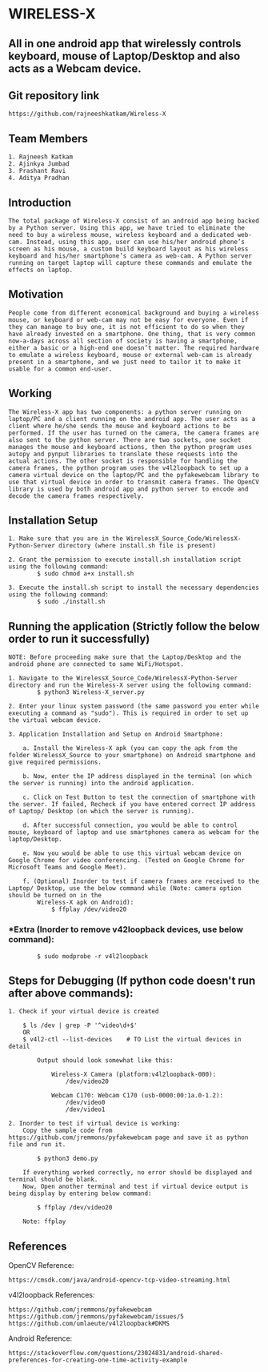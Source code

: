 # WIRELESS-X

## All in one android app that wirelessly controls keyboard, mouse of Laptop/Desktop and also acts as a Webcam device.

## Git repository link
    https://github.com/rajneeshkatkam/Wireless-X

## Team Members
    1. Rajneesh Katkam
    2. Ajinkya Jumbad
    3. Prashant Ravi
    4. Aditya Pradhan

## Introduction
    The total package of Wireless-X consist of an android app being backed by a Python server. Using this app, we have tried to eliminate the need to buy a wireless mouse, wireless keyboard and a dedicated web-cam. Instead, using this app, user can use his/her android phone’s screen as his mouse, a custom build keyboard layout as his wireless keyboard and his/her smartphone’s camera as web-cam. A Python server running on target laptop will capture these commands and emulate the effects on laptop.

## Motivation
    People come from different economical background and buying a wireless mouse, or keyboard or web-cam may not be easy for everyone. Even if they can manage to buy one, it is not efficient to do so when they have already invested on a smartphone. One thing, that is very common now-a-days across all section of society is having a smartphone, either a basic or a high-end one doesn’t matter. The required hardware to emulate a wireless keyboard, mouse or external web-cam is already present in a smartphone, and we just need to tailor it to make it usable for a common end-user.

## Working
    The Wireless-X app has two components: a python server running on laptop/PC and a client running on the android app. The user acts as a client where he/she sends the mouse and keyboard actions to be performed. If the user has turned on the camera, the camera frames are also sent to the python server. There are two sockets, one socket manages the mouse and keyboard actions, then the python program uses autopy and pynput libraries to translate these requests into the actual actions. The other socket is responsible for handling the camera frames, the python program uses the v4l2loopback to set up a camera virtual device on the laptop/PC and the pyfakewebcam library to use that virtual device in order to transmit camera frames. The OpenCV library is used by both android app and python server to encode and decode the camera frames respectively.

## Installation Setup

    1. Make sure that you are in the WirelessX_Source_Code/WirelessX-Python-Server directory (where install.sh file is present)

    2. Grant the permission to execute install.sh installation script using the following command:
            $ sudo chmod a+x install.sh

    3. Execute the install.sh script to install the necessary dependencies using the following command:
            $ sudo ./install.sh

## Running the application (Strictly follow the below order to run it successfully)
    NOTE: Before proceeding make sure that the Laptop/Desktop and the android phone are connected to same WiFi/Hotspot.

    1. Navigate to the WirelessX_Source_Code/WirelessX-Python-Server directory and run the Wireless-X server using the following command:
            $ python3 Wireless-X_server.py
    
    2. Enter your linux system password (the same password you enter while executing a command as "sudo"). This is required in order to set up the virtual webcam device.               

    3. Application Installation and Setup on Android Smartphone:

        a. Install the Wireless-X apk (you can copy the apk from the folder WirelessX_Source to your smartphone) on Android smartphone and give required permissions.

        b. Now, enter the IP address displayed in the terminal (on which the server is running) into the android application.
        
        c. Click on Test Button to test the connection of smartphone with the server. If failed, Recheck if you have entered correct IP address of Laptop/ Desktop (on which the server is running).

        d. After successful connection, you would be able to control mouse, keyboard of laptop and use smartphones camera as webcam for the laptop/Desktop.

        e. Now you would be able to use this virtual webcam device on Google Chrome for video conferencing. (Tested on Google Chrome for Microsoft Teams and Google Meet).

        f. (Optional) Inorder to test if camera frames are received to the Laptop/ Desktop, use the below command while (Note: camera option should be turned on in the 
            Wireless-X apk on Android):
                $ ffplay /dev/video20 


### *Extra (Inorder to remove v42loopback devices, use below command):
            
            $ sudo modprobe -r v4l2loopback


## Steps for Debugging (If python code doesn't run after above commands):

    1. Check if your virtual device is created

        $ ls /dev | grep -P '^video\d+$'
        OR
        $ v4l2-ctl --list-devices    # TO List the virtual devices in detail

            Output should look somewhat like this:

                Wireless-X Camera (platform:v4l2loopback-000):
                    /dev/video20

                Webcam C170: Webcam C170 (usb-0000:00:1a.0-1.2):
                    /dev/video0
                    /dev/video1

    2. Inorder to test if virtual device is working:
        Copy the sample code from  https://github.com/jremmons/pyfakewebcam page and save it as python file and run it.
            
            $ python3 demo.py

        If everything worked correctly, no error should be displayed and terminal should be blank.
        Now, Open another terminal and test if virtual device output is being display by entering below command:
            
            $ ffplay /dev/video20
        
        Note: ffplay

## References

OpenCV Reference:

    https://cmsdk.com/java/android-opencv-tcp-video-streaming.html


v4l2loopback References:

    https://github.com/jremmons/pyfakewebcam
    https://github.com/jremmons/pyfakewebcam/issues/5
    https://github.com/umlaeute/v4l2loopback#DKMS


Android Reference:

    https://stackoverflow.com/questions/23024831/android-shared-preferences-for-creating-one-time-activity-example
